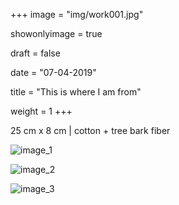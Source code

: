 +++
image = "img/work001.jpg"

showonlyimage = true

draft = false

date = "07-04-2019"

title = "This is where I am from"

weight = 1
+++

25 cm x 8 cm | cotton + tree bark fiber

![image_1][1]

![image_2][2]

![image_3][3]

[1]: /img/work_1/image_1.jpg
[2]: /img/work_1/image_2.jpg
[3]: /img/work_1/image_3.jpg
